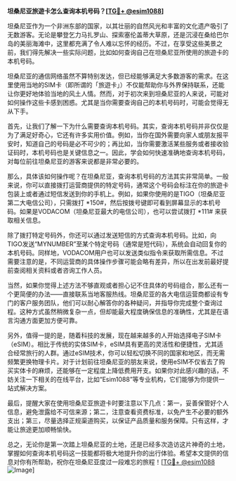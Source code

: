 **坦桑尼亚旅遊卡怎么查询本机号码？[[TG💪+ @esim1088](https://t.me/s/esim1088)]**

坦桑尼亚作为一个非洲东部的国家，以其壮丽的自然风光和丰富的文化遗产吸引了无数游客。无论是攀登乞力马扎罗山、探索塞伦盖蒂大草原，还是沉浸在桑给巴尔岛的美丽海滩中，这里都充满了令人难以忘怀的经历。不过，在享受这些美景之前，我们得先解决一些实际问题，比如如何查询自己在坦桑尼亚所使用的旅遊卡的本机号码。

坦桑尼亚的通信网络虽然不算特别发达，但已经能够满足大多数游客的需求。在这里使用当地的SIM卡（即所谓的「旅遊卡」）不仅能帮助你与外界保持联系，还能让你更好地体验当地的风土人情。然而，对于初次来到坦桑尼亚的人来说，可能对如何操作这些卡感到困惑。尤其是当你需要查询自己的本机号码时，可能会觉得无从下手。

首先，让我们了解一下为什么需要查询本机号码。其实，查询本机号码并非仅仅是为了满足好奇心，它还有许多实用价值。例如，当你在国外需要向家人或朋友报平安时，知道自己的号码是必不可少的；再比如，当你需要激活某些服务或者接收验证码时，本机号码也是关键信息之一。因此，学会如何快速准确地查询本机号码，对每位前往坦桑尼亚的游客来说都是非常必要的。

那么，具体该如何操作呢？在坦桑尼亚，查询本机号码的方法其实非常简单。一般来说，你可以直接拨打运营商提供的特定号码，通常这个号码会标注在你的旅遊卡包装上或者通过短信发送到你的手机上。例如，如果你使用的是TIGO（坦桑尼亚第二大电信公司），只需拨打 *150#，然后按拨号键即可看到屏幕显示的本机号码。如果是VODACOM（坦桑尼亚最大的电信公司），也可以尝试拨打 *111# 来获取相关信息。

除了拨打特定号码外，你还可以通过发送短信的方式查询本机号码。比如，向TIGO发送“MYNUMBER”至某个特定号码（通常是短代码），系统会自动回复你的本机号码。同样地，VODACOM用户也可以发送类似指令来获取所需信息。不过需要注意的是，不同运营商的具体操作步骤可能会略有差异，所以在出发前最好提前查阅相关资料或者咨询工作人员。

当然，如果你觉得上述方法不够直观或者担心记不住具体的号码组合，那么还有一个更简便的办法——直接联系当地客服热线。坦桑尼亚的各大电信运营商都设有专门的客户服务团队，他们可以耐心解答你的各种疑问，并指导你完成整个查询过程。这种方式虽然稍微复杂一点，但却能最大程度确保信息的准确性，尤其是在语言沟通方面更加方便可靠。

另外，值得一提的是，随着科技的发展，现在越来越多的人开始选择电子SIM卡（eSIM）。相比于传统的实体SIM卡，eSIM具有更高的灵活性和便捷性，尤其适合经常旅行的人群。通过eSIM技术，你可以轻松切换不同的国家和地区，而无需频繁更换物理卡片。对于计划前往坦桑尼亚的朋友来说，使用eSIM不仅省去了购买实体卡的麻烦，还能够在一定程度上降低费用开支。如果你对此感兴趣的话，不妨关注一下相关的在线平台，比如“Esim1088”等专业机构，它们能够为你提供一站式解决方案。

最后，提醒大家在使用坦桑尼亚旅遊卡时要注意以下几点：第一，妥善保管好个人信息，避免泄露给不可信来源；第二，注意查看资费标准，以免产生不必要的额外支出；第三，尽量选择正规渠道购买，以保证产品质量和服务保障。只有这样，才能让旅途更加顺畅愉快。

总之，无论你是第一次踏上坦桑尼亚的土地，还是已经多次造访这片神奇的土地，掌握如何查询本机号码这一技能都将极大地提升你的出行体验。希望本文提供的信息对你有所帮助，祝你在坦桑尼亚度过一段难忘的旅程！[[TG💪+ @esim1088](https://t.me/s/esim1088) ![Image](https://i.postimg.cc/4NQfJmqS/Snipaste-2025-05-13-00-14-12.png)]